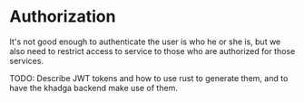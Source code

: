 # Authorization

It's not good enough to authenticate the user is who he or she is, but we also need to restrict
access to service to those who are authorized for those services.

TODO:  Describe JWT tokens and how to use rust to generate them, and to have the khadga backend make
use of them.